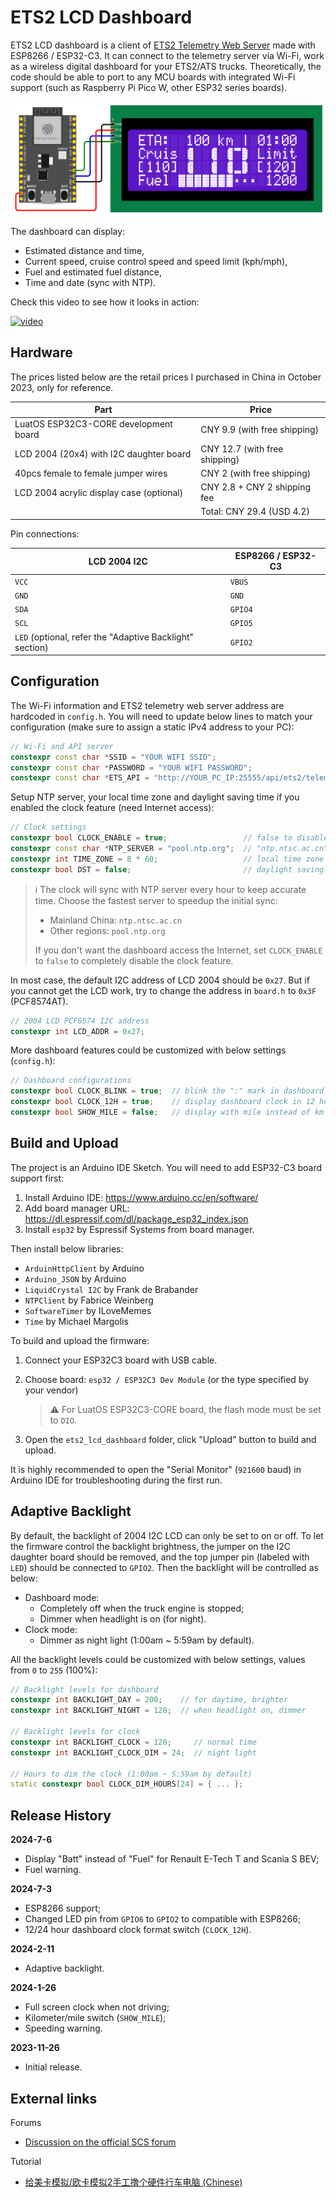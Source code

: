 # ETS2 LCD Dashboard

ETS2 LCD dashboard is a client of [ETS2 Telemetry Web Server](https://github.com/Funbit/ets2-telemetry-server) made with ESP8266 / ESP32-C3. It can connect to the telemetry server via Wi-Fi, work as a wireless digital dashboard for your ETS2/ATS trucks. Theoretically, the code should be able to port to any MCU boards with integrated Wi-Fi support (such as Raspberry Pi Pico W, other ESP32 series boards).

![connections](./ets2_lcd_dashboard.png)

The dashboard can display:

- Estimated distance and time,
- Current speed, cruise control speed and speed limit (kph/mph),
- Fuel and estimated fuel distance,
- Time and date (sync with NTP).

Check this video to see how it looks in action:

[![video](https://img.youtube.com/vi/SX45oxnS2IU/0.jpg)](https://www.youtube.com/watch?v=SX45oxnS2IU)

## Hardware

The prices listed below are the retail prices I purchased in China in October 2023, only for reference.

| Part                                     | Price                         |
| ---------------------------------------- | ----------------------------- |
| LuatOS ESP32C3-CORE development board    | CNY 9.9 (with free shipping)  |
| LCD 2004 (20x4) with I2C daughter board  | CNY 12.7 (with free shipping) |
| 40pcs female to female jumper wires      | CNY 2 (with free shipping)    |
| LCD 2004 acrylic display case (optional) | CNY 2.8 + CNY 2 shipping fee  |
|                                          | Total: CNY 29.4 (USD 4.2)     |

Pin connections:

| LCD 2004 I2C                                             | ESP8266 / ESP32-C3 |
| -------------------------------------------------------- | ------------------ |
| `VCC`                                                    | `VBUS`             |
| `GND`                                                    | `GND`              |
| `SDA`                                                    | `GPIO4`            |
| `SCL`                                                    | `GPIO5`            |
| `LED` (optional, refer the "Adaptive Backlight" section) | `GPIO2`            |

## Configuration

The Wi-Fi information and ETS2 telemetry web server address are hardcoded in `config.h`. You will need to update below lines to match your configuration (make sure to assign a static IPv4 address to your PC):

```cpp
// Wi-Fi and API server
constexpr const char *SSID = "YOUR WIFI SSID";
constexpr const char *PASSWORD = "YOUR WIFI PASSWORD";
constexpr const char *ETS_API = "http://YOUR_PC_IP:25555/api/ets2/telemetry";
```

Setup NTP server, your local time zone and daylight saving time if you enabled the clock feature (need Internet access):

```cpp
// Clock settings
constexpr bool CLOCK_ENABLE = true;                 // false to disable the clock feature
constexpr const char *NTP_SERVER = "pool.ntp.org";  // "ntp.ntsc.ac.cn" for mainland China
constexpr int TIME_ZONE = 8 * 60;                   // local time zone in minutes
constexpr bool DST = false;                         // daylight saving time
```

> ℹ The clock will sync with NTP server every hour to keep accurate time. Choose the fastest server to speedup the initial sync:
>
> - Mainland China: `ntp.ntsc.ac.cn`
> - Other regions: `pool.ntp.org`
>
> If you don't want the dashboard access the Internet, set `CLOCK_ENABLE` to `false` to completely disable the clock feature.

In most case, the default I2C address of LCD 2004 should be `0x27`. But if you cannot get the LCD work, try to change the address in `board.h` to `0x3F` (PCF8574AT).

```cpp
// 2004 LCD PCF8574 I2C address
constexpr int LCD_ADDR = 0x27;
```

More dashboard features could be customized with below settings (`config.h`):

```cpp
// Dashboard configurations
constexpr bool CLOCK_BLINK = true;  // blink the ":" mark in dashboard clock
constexpr bool CLOCK_12H = true;    // display dashboard clock in 12 hour
constexpr bool SHOW_MILE = false;   // display with mile instead of km
```

## Build and Upload

The project is an Arduino IDE Sketch. You will need to add ESP32-C3 board support first:

1. Install Arduino IDE: https://www.arduino.cc/en/software/
2. Add board manager URL: https://dl.espressif.com/dl/package_esp32_index.json
3. Install `esp32` by Espressif Systems from board manager.

Then install below libraries:

- `ArduinHttpClient` by Arduino
- `Arduino_JSON` by Arduino
- `LiquidCrystal I2C` by Frank de Brabander
- `NTPClient` by Fabrice Weinberg
- `SoftwareTimer` by ILoveMemes
- `Time` by Michael Margolis

To build and upload the firmware:

 1. Connect your ESP32C3 board with USB cable.

 2. Choose board: `esp32 / ESP32C3 Dev Module` (or the type specified by your vendor)

    > ⚠ For LuatOS ESP32C3-CORE board, the flash mode must be set to `DIO`.

 3. Open the `ets2_lcd_dashboard` folder, click "Upload" button to build and upload.

It is highly recommended to open the "Serial Monitor" (`921600` baud) in Arduino IDE for troubleshooting during the first run.

## Adaptive Backlight

By default, the backlight of 2004 I2C LCD can only be set to on or off. To let the firmware control the backlight brightness, the jumper on the I2C daughter board should be removed, and the top jumper pin (labeled with `LED`) should be connected to `GPIO2`. Then the backlight will be controlled as below:

- Dashboard mode:
  - Completely off when the truck engine is stopped;
  - Dimmer when headlight is on (for night).
- Clock mode:
  - Dimmer as night light (1:00am ~ 5:59am by default).

All the backlight levels could be customized with below settings, values from `0` to `255` (100%):

```cpp
// Backlight levels for dashboard
constexpr int BACKLIGHT_DAY = 200;    // for daytime, brighter
constexpr int BACKLIGHT_NIGHT = 128;  // when headlight on, dimmer

// Backlight levels for clock
constexpr int BACKLIGHT_CLOCK = 128;     // normal time
constexpr int BACKLIGHT_CLOCK_DIM = 24;  // night light

// Hours to dim the clock (1:00am ~ 5:59am by default)
static constexpr bool CLOCK_DIM_HOURS[24] = { ... };
```

## Release History

**2024-7-6**

- Display "Batt" instead of "Fuel" for Renault E-Tech T and Scania S BEV;
- Fuel warning.

**2024-7-3**

- ESP8266 support;
- Changed LED pin from `GPIO6` to `GPIO2` to compatible with ESP8266;
- 12/24 hour dashboard clock format switch (`CLOCK_12H`).

**2024-2-11**

- Adaptive backlight.

**2024-1-26**

- Full screen clock when not driving;
- Kilometer/mile switch (`SHOW_MILE`);
- Speeding warning.

**2023-11-26**

- Initial release.

## External links

Forums

- [Discussion on the official SCS forum](https://forum.scssoft.com/viewtopic.php?p=1881413)

Tutorial

- [给美卡模拟/欧卡模拟2手工撸个硬件行车电脑 (Chinese)](https://post.smzdm.com/p/al8ee28e/)

